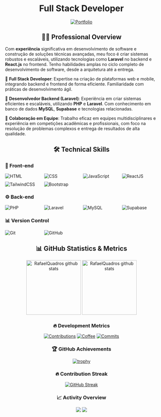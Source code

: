<div align="center">

# Full Stack Developer

[![Portfolio](https://img.shields.io/badge/Portfolio-rafaquadros.com-4f39f6?style=for-the-badge&logo=safari&logoColor=white)](https://rafaquadros.netlify.app)

</div>

<div align="center">

## 👨‍💻 Professional Overview

</div>

Com **experiência** significativa em desenvolvimento de software e construção de soluções técnicas avançadas, meu foco é criar sistemas robustos e escaláveis, utilizando tecnologias como **Laravel** no backend e **React.js** no frontend. Tenho habilidades amplas no ciclo completo de desenvolvimento de software, desde a arquitetura até a entrega.

🔹 **Full Stack Developer**: Expertise na criação de plataformas web e mobile, integrando backend e frontend de forma eficiente. Familiaridade com práticas de desenvolvimento ágil.

🔹 **Desenvolvedor Backend (Laravel)**: Experiência em criar sistemas eficientes e escaláveis, utilizando **PHP** e **Laravel**. Com conhecimento em banco de dados **MySQL**, **Supabase** e tecnologias relacionadas.

🔹 **Colaboração em Equipe**: Trabalho eficaz em equipes multidisciplinares e experiência em competições acadêmicas e profissionais, com foco na resolução de problemas complexos e entrega de resultados de alta qualidade.

<div align="center">

## 🛠️ Technical Skills

</div>

### 🎨 Front-end
<div style="display: grid; grid-template-columns: repeat(4, 1fr); gap: 10px;">
  <img src="https://img.shields.io/badge/HTML-E34F26?style=flat-square&logo=html5&logoColor=white" alt="HTML"/>
  <img src="https://img.shields.io/badge/CSS-1572B6?style=flat-square&logo=css3&logoColor=white" alt="CSS"/>
  <img src="https://img.shields.io/badge/Javascript-F7DF1E?style=flat-square&logo=javascript&logoColor=black" alt="JavaScript"/>
  <img src="https://img.shields.io/badge/ReactJS-61DAFB?style=flat-square&logo=react&logoColor=black" alt="ReactJS"/>
  <img src="https://img.shields.io/badge/Tailwind_CSS-06B6D4?style=flat-square&logo=tailwindcss&logoColor=white" alt="TailwindCSS"/>
  <img src="https://img.shields.io/badge/Bootstrap-7952B3?style=flat-square&logo=bootstrap&logoColor=white" alt="Bootstrap"/>
</div>

### ⚙️ Back-end
<div style="display: grid; grid-template-columns: repeat(4, 1fr); gap: 10px;">
  <img src="https://img.shields.io/badge/PHP-777BB4?style=flat-square&logo=php&logoColor=white" alt="PHP"/>
  <img src="https://img.shields.io/badge/Laravel-FF2D20?style=flat-square&logo=laravel&logoColor=white" alt="Laravel"/>
  <img src="https://img.shields.io/badge/MySQL-4479A1?style=flat-square&logo=mysql&logoColor=white" alt="MySQL"/>
  <img src="https://img.shields.io/badge/Supabase-4DBD74?style=flat-square&logo=supabase&logoColor=white" alt="Supabase"/>
</div>

### 📊 Version Control
<div style="display: grid; grid-template-columns: repeat(4, 1fr); gap: 10px;">
  <img src="https://img.shields.io/badge/Git-F05032?style=flat-square&logo=git&logoColor=white" alt="Git"/>
  <img src="https://img.shields.io/badge/GitHub-181717?style=flat-square&logo=github&logoColor=white" alt="GitHub"/>
</div>

<div align="center">

## 📊 GitHub Statistics & Metrics

<img height="180em" src="https://github-readme-stats.vercel.app/api?username=RafaelQuadros1&count_private=true&show_icons=true&theme=dracula&include_all_commits=true" alt="RafaelQuadros github stats"/>
<img height="180em" src="https://github-readme-stats.vercel.app/api/top-langs/?username=RafaelQuadros1&count_private=true&show_icons=true&theme=dracula&layout=compact&langs_count=6" alt="RafaelQuadros github stats"/>

### 🔥 Development Metrics

[![Contributions](https://img.shields.io/badge/Lines%20of%20Code-1.2M-success?style=for-the-badge&logo=codecov&logoColor=white)](https://github.com/RafaelQuadros1)
[![Coffee](https://img.shields.io/badge/Coffee%20Consumed-842%20cups-brown?style=for-the-badge&logo=buy-me-a-coffee&logoColor=white)](https://github.com/RafaelQuadros1)
[![Commits](https://img.shields.io/badge/Total%20Commits-3,427-blue?style=for-the-badge&logo=git&logoColor=white)](https://github.com/RafaelQuadros1)

### 🏆 GitHub Achievements

[![trophy](https://github-profile-trophy.vercel.app/?username=RafaelQuadros1&theme=dracula&column=7)](https://github.com/RafaelQuadros1)

### 🔥 Contribution Streak

[![GitHub Streak](https://github-readme-streak-stats.herokuapp.com/?user=RafaelQuadros1&theme=dracula)](https://github.com/RafaelQuadros1)

### 📈 Activity Overview

<img src="https://github-profile-summary-cards.vercel.app/api/cards/profile-details?username=RafaelQuadros1&theme=dracula" />

<img src="https://github-profile-summary-cards.vercel.app/api/cards/most-commit-language?username=RafaelQuadros1&theme=dracula" />

</div>
